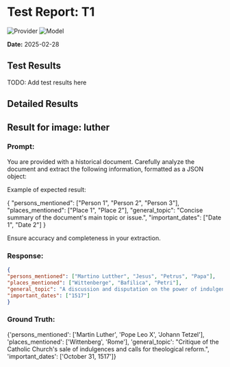 # Test Report: T1
![Provider](https://img.shields.io/badge/provider-genai-brightgreen) ![Model](https://img.shields.io/badge/model-gemini--2.0--flash-blue)

**Date:** 2025-02-28
## Test Results
TODO: Add test results here

## Detailed Results

## Result for image: luther

### Prompt:
You are provided with a historical document. Carefully analyze the document and extract the following information, formatted as a JSON object:

Example of expected result:

{
"persons_mentioned": ["Person 1", "Person 2", "Person 3"],
"places_mentioned": ["Place 1", "Place 2"],
"general_topic": "Concise summary of the document's main topic or issue.",
"important_dates": ["Date 1", "Date 2"]
}

Ensure accuracy and completeness in your extraction.

### Response:
```json
{
"persons_mentioned": ["Martino Lutther", "Jesus", "Petrus", "Papa"],
"places_mentioned": ["Wittenberge", "Bafilica", "Petri"],
"general_topic": "A discussion and disputation on the power of indulgences, mainly those provided by the Pope, including their spiritual effects, implications for salvation, and the proper ways for the Church to administer and interpret them. Critique is offered of the practices associated with their sale.",
"important_dates": ["1517"]
}
```

### Ground Truth:
{'persons_mentioned': ['Martin Luther', 'Pope Leo X', 'Johann Tetzel'], 'places_mentioned': ['Wittenberg', 'Rome'], 'general_topic': "Critique of the Catholic Church's sale of indulgences and calls for theological reform.", 'important_dates': ['October 31, 1517']}

